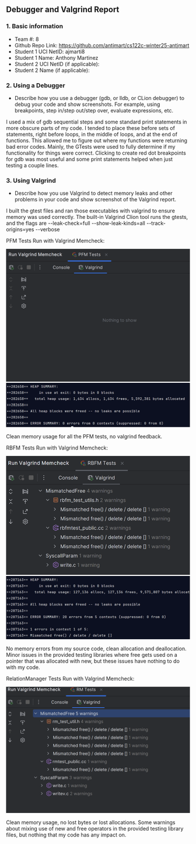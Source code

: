 ## Debugger and Valgrind Report

### 1. Basic information
 - Team #: 8
 - Github Repo Link: https://github.com/antjmart/cs122c-winter25-antjmart
 - Student 1 UCI NetID: ajmarti8
 - Student 1 Name: Anthony Martinez
 - Student 2 UCI NetID (if applicable):
 - Student 2 Name (if applicable):


### 2. Using a Debugger
- Describe how you use a debugger (gdb, or lldb, or CLion debugger) to debug your code and show screenshots. 
For example, using breakpoints, step in/step out/step over, evaluate expressions, etc. 

I used a mix of gdb sequential steps and some standard print statements in more obscure parts of my code.
I tended to place these before sets of statements, right before loops, in the middle of loops,
and at the end of functions. This allowed me to figure out where my functions were returning
bad error codes. Mainly, the GTests were used to fully determine
if my functionality for things were correct. Clicking to create red dot breakpoints for gdb was most useful
and some print statements helped when just testing a couple lines.

### 3. Using Valgrind
- Describe how you use Valgrind to detect memory leaks and other problems in your code and show screenshot of the Valgrind report.

I built the gtest files and ran those executables with
valgrind to ensure memory was used correctly. The built-in Valgrind Clion tool
runs the gtests, and the flags are
--leak-check=full --show-leak-kinds=all --track-origins=yes --verbose

PFM Tests Run with Valgrind Memcheck:

![img.png](img.png)
![img_1.png](img_1.png)

Clean memory usage for all the PFM tests, no valgrind feedback.

RBFM Tests Run with Valgrind Memcheck:

![img_2.png](img_2.png)
![img_3.png](img_3.png)

No memory errors from my source code, clean allocation and deallocation.
Minor issues in the provided testing libraries where free gets used on a
pointer that was allocated with new, but these issues have nothing
to do with my code.

RelationManager Tests Run with Valgrind Memcheck:

![rmvalgrind.png](rmvalgrind.png)

Clean memory usage, no lost bytes or lost allocations. Some warnings
about mixing use of new and free operators in the provided testing library
files, but nothing that my code has any impact on.